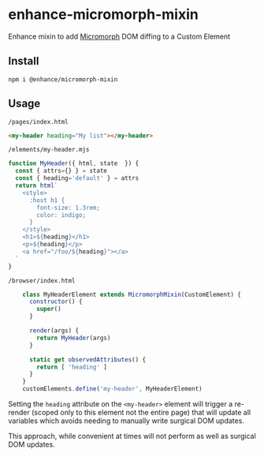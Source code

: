 # enhance-micromorph-mixin
Enhance mixin to add [Micromorph](https://github.com/natemoo-re/micromorph) DOM diffing to a Custom Element

## Install
`npm i @enhance/micromorph-mixin`

## Usage

`/pages/index.html`

```html
<my-header heading="My list"></my-header>
```

`/elements/my-header.mjs`

```javascript
function MyHeader({ html, state  }) {
  const { attrs={} } = state
  const { heading='default' } = attrs
  return html`
    <style>
      :host h1 {
        font-size: 1.3rem;
        color: indigo;
      }
    </style>
    <h1>${heading}</h1>
    <p>${heading}</p>
    <a href="/foo/${heading}"></a>
  `
}
```

`/browser/index.html`

```javascript
    class MyHeaderElement extends MicromorphMixin(CustomElement) {
      constructor() {
        super()
      }

      render(args) {
        return MyHeader(args)
      }

      static get observedAttributes() {
        return [ 'heading' ]
      }
    }
    customElements.define('my-header', MyHeaderElement)

```

Setting the `heading` attribute on the `<my-header>` element will trigger a re-render (scoped only to this element not the entire page) that will update all variables which avoids needing to manually write surgical DOM updates.

This approach, while convenient at times will not perform as well as surgical DOM updates.
